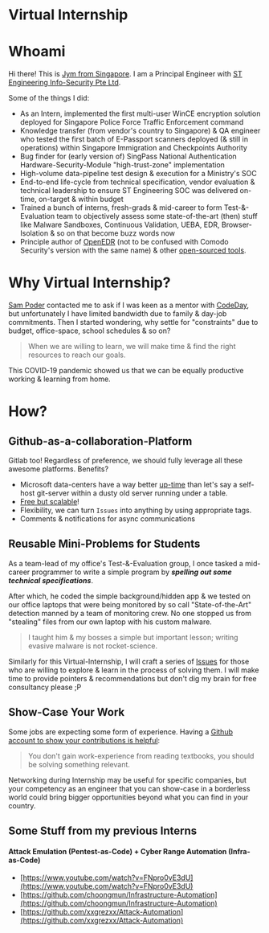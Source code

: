 # Virtual Internship

# Whoami

Hi there! This is [Jym from Singapore](https://www.linkedin.com/in/jymcheong/). I am a Principal Engineer with [ST Engineering Info-Security Pte Ltd](https://www.stengg.com/cybersecurity). 

Some of the things I did:

- As an Intern, implemented the first multi-user WinCE encryption solution deployed for Singapore Police Force Traffic Enforcement command
- Knowledge transfer (from vendor's country to Singapore) & QA engineer who tested the first batch of E-Passport scanners deployed (& still in operations) within Singapore Immigration and Checkpoints Authority
- Bug finder for (early version of) SingPass National Authentication Hardware-Security-Module "high-trust-zone" implementation
- High-volume data-pipeline test design & execution for a Ministry's SOC
- End-to-end life-cycle from technical specification, vendor evaluation & technical leadership  to ensure ST Engineering SOC was delivered on-time, on-target & within budget
- Trained a bunch of interns, fresh-grads & mid-career to form Test-&-Evaluation team to objectively assess some state-of-the-art (then) stuff like Malware Sandboxes, Continuous Validation, UEBA, EDR, Browser-Isolation & so on that become buzz words now
- Principle author of [OpenEDR](https://github.com/jymcheong/OpenEDR) (not to be confused with Comodo Security's version with the same name) & other [open-sourced tools](https://github.com/jymcheong).

# Why Virtual Internship?

[Sam Poder](https://www.linkedin.com/in/sam-poder/?originalSubdomain=sg) contacted me to ask if I was keen as a mentor with [CodeDay](https://www.codeday.org), but unfortunately I have limited bandwidth due to family & day-job commitments. Then I started wondering, why settle for "constraints" due to budget, office-space, school schedules & so on? 

> When we are willing to learn, we will make time & find the right resources to reach our goals.

This COVID-19 pandemic showed us that we can be equally productive working & learning from home.

# How?

## Github-as-a-collaboration-Platform

Gitlab too! Regardless of preference, we should fully leverage all these awesome platforms. Benefits?

- Microsoft data-centers have a way better <u>up-time</u> than let's say a self-host git-server within a dusty old server running under a table.
- [Free but scalable](https://github.com/pricing)!
- Flexibility, we can turn `Issues` into anything by using appropriate tags. 
- Comments & notifications for async communications

## Reusable Mini-Problems for Students

As a team-lead of my office's Test-&-Evaluation group, I once tasked a mid-career programmer to write a simple program by ***spelling out some technical specifications***. 

After which, he coded the simple background/hidden app & we tested on our office laptops that were being monitored by so call "State-of-the-Art" detection manned by a team of monitoring crew. No one stopped us from "stealing" files from our own laptop with his custom malware. 

> I taught him & my bosses a simple but important lesson; writing evasive malware is not rocket-science.   

Similarly for this Virtual-Internship, I will craft a series of [Issues](https://github.com/jymcheong/Virtual-Internship/issues) for those who are willing to explore & learn in the process of solving them. I will make time to provide pointers & recommendations but don't dig my brain for free consultancy please ;P

## Show-Case Your Work

Some jobs are expecting some form of experience. Having a [Github account to show your contributions is helpful](https://www.reddit.com/r/datascience/comments/7fyir1/do_employers_look_at_github_projects/): 

> You don't gain work-experience from reading textbooks, you should be solving something relevant.

Networking during Internship may be useful for specific companies, but your competency as an engineer that you can show-case in a borderless world could bring bigger opportunities beyond what you can find in your country.

## Some Stuff from my previous Interns

#### Attack Emulation (Pentest-as-Code) + Cyber Range Automation (Infra-as-Code)

- [https://www.youtube.com/watch?v=FNpro0vE3dU](https://www.youtube.com/watch?v=FNpro0vE3dU)
- [https://github.com/choongmun/Infrastructure-Automation](https://github.com/choongmun/Infrastructure-Automation)
- [https://github.com/xxgrezxx/Attack-Automation](https://github.com/xxgrezxx/Attack-Automation)


